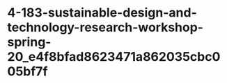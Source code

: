 # 4-183-sustainable-design-and-technology-research-workshop-spring-20_e4f8bfad8623471a862035cbc005bf7f